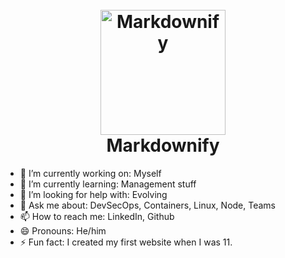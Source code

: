 
<h1 align="center">
  <br>
  <a href="http://www.amitmerchant.com/electron-markdownify"><img src="https://raw.githubusercontent.com/amitmerchant1990/electron-markdownify/master/app/img/markdownify.png" alt="Markdownify" width="200"></a>
  <br>
  Markdownify
  <br>
</h1>

- 🔭 I’m currently working on: Myself
- 🌱 I’m currently learning: Management stuff
- 🤔 I’m looking for help with: Evolving
- 💬 Ask me about: DevSecOps, Containers, Linux, Node, Teams
- 📫 How to reach me: LinkedIn, Github
- 😄 Pronouns: He/him
- ⚡ Fun fact: I created my first website when I was 11.
